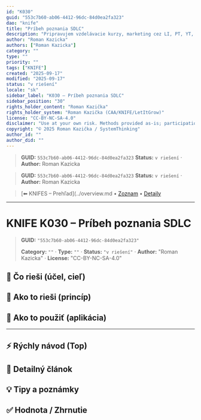 ```yaml
---
id: "K030"
guid: "553c7b60-ab06-4412-96dc-84d0ea2fa323"
dao: "knife"
title: "Príbeh poznania SDLC"
description: "Pripravujem vzdelávacie kurzy, marketing cez LI, PT, YT, keby som priebezne zverejnoval svoju cestu, mal by som co pisať a bolo by to v kontexte KM, SDLC"
author: "Roman Kazicka"
authors: ["Roman Kazicka"]
category: ""
type: ""
priority: ""
tags: ["KNIFE"]
created: "2025-09-17"
modified: "2025-09-17"
status: "v riešení"
locale: "sk"
sidebar_label: "K030 – Príbeh poznania SDLC"
sidebar_position: "30"
rights_holder_content: "Roman Kazička"
rights_holder_system: "Roman Kazička (CAA/KNIFE/LetItGrow)"
license: "CC-BY-NC-SA-4.0"
disclaimer: "Use at your own risk. Methods provided as-is; participation is voluntary and context-aware."
copyright: "© 2025 Roman Kazička / SystemThinking"
author_id: ""
author_did: ""
---
```

<!-- fm-visible: start -->
> **GUID:** `553c7b60-ab06-4412-96dc-84d0ea2fa323`
> **Status:** `v riešení` · **Author:** Roman Kazicka
<!-- fm-visible: end -->
<!-- body:start -->

<!-- fm-visible: start -->
> **GUID:** `553c7b60-ab06-4412-96dc-84d0ea2fa323`
> **Status:** `v riešení` · **Author:** Roman Kazicka
<!-- fm-visible: end -->
<!-- body:start -->

<!-- nav:knifes -->
> [⬅ KNIFES – Prehľad](../overview.md • [Zoznam](../KNIFE_Overview_List.md) • [Detaily](../KNIFE_Overview_Details.md)
---
# KNIFE K030 – Príbeh poznania SDLC
<!-- fm-visible: start -->

> **GUID:** `"553c7b60-ab06-4412-96dc-84d0ea2fa323"`
>   
> **Category:** `""` · **Type:** `""` · **Status:** `"v riešení"` · **Author:** "Roman Kazicka" · **License:** "CC-BY-NC-SA-4.0"
<!-- fm-visible: end -->


## 🎯 Čo rieši (účel, cieľ)

## 🧩 Ako to rieši (princíp)

## 🧪 Ako to použiť (aplikácia)

---

## ⚡ Rýchly návod (Top)

## 📜 Detailný článok

## 💡 Tipy a poznámky

## ✅ Hodnota / Zhrnutie
